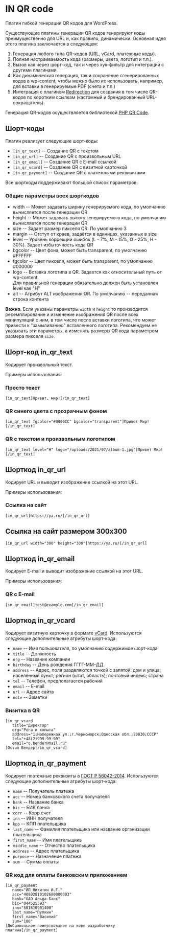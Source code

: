 IN QR code
==========

Плагин гибкой генерации QR кодов для WordPress.

Существующие плагины генерации QR кодов генерируют коды преимущественно для URL
и, как правило, динамически. Основная идея этого плагина заключается в следующем:
1. Генерация любого типа QR-кодов (URL, vCard, платежные коды).
2. Полная настраиваемость кода (размеры, цвета, логотип и т.п.).
3. Вызов как через шорт-код, так и через хук-фильтр для интеграции с другими плагинами.
4. Как динамическая генерация, так и сохранение сгенерированных кодов в wp-content,
   чтобы можно было их использовать, например, для вставки в генерируемые PDF (счета и т.п.)
5. Интеграция с плагином [Redirection](https://redirection.me/) для создания в том числе
   QR-кодов по коротким ссылкам (кастомный и брендированный URL-сокращатель).

Генерация QR-кодов осуществляется библиотекой [PHP QR Code](http://phpqrcode.sourceforge.net/).

## Шорт-коды
Плагин реализует следующие шорт-коды:
* `[in_qr_text]`  -- Создание QR с текстом
* `[in_qr_url]`  -- Создание QR с произвольным URL
* `[in_qr_email]` -- Создание QR с E-mail ссылкой
* `[in_qr_vcard]` -- Создание QR с визитной карточкой
* `[in_qr_payment]` -- Создание QR с платежными реквизитами

Все шорткоды поддерживают большой список параметров.

### Общие параметры всех шорткодов
* width -- Может задавать ширину генерируемого кода, по умолчанию вычисляется после генерации QR
* height -- Может задавать высоту генерируемого кода, по умолчанию вычисляется после генерации QR
* size -- Задает размер пикселя QR. По умолчанию 3
* margin -- Отступ от краев, задаётся в единицах, указанных в size
* level -- Уровень коррекции ошибок (L - 7%, M - 15%, Q - 25%, H - 30%). Задает избыточность кода QR
* bgcolor -- Цвет фона, может быть transparent, по умолчанию #FFFFFF
* fgcolor -- Цвет пикселя, может быть transparent, по умолчанию #000000
* logo -- Вставка логотипа в QR. Задается как относительный путь от wp-content.  
          Для правильной генерации обязательно должен быть установлен level как "H"
* alt -- Атрибут ALT изображения QR. По умолчанию -- переданная строка контента

**Важно**. Если указаны параметры `width` и `height` то производится ресемплирование и изменение изображения QR после всех манипуляций с ним, в том числе после вставки логотипа, что может привести к "замыливанию" вставленного логотипа. Рекомендуем не указывать эти параметры, а изменять размеры QR кода параметром размера пикселя `size`. 

## Шорт-код in_qr_text
Кодирует произвольный текст. 

Примеры использования:

### Просто текст
```
[in_qr_text]Привет, мир![/in_qr_text]
```

### QR синего цвета с прозрачным фоном
```
[in_qr_text fgcolor="#0000CC" bgcolor="transparent"]Привет Мир![/in_qr_text]
```

### QR с текстом и произвольным логотипом
```
[in_qr_text level="H" logo="/uploads/2021/07/album-1.jpg"]Привет Мир![/in_qr_text]
```

## Шорткод in_qr_url
Кодирует URL и выводит изображение ссылкой на этот URL.

Примеры использования:

### Ссылка на сайт
```
[in_qr_url]https://ya.ru/[/in_qr_url]
```

## Ссылка на сайт размером 300x300
```
[in_qr_url width="300" height="300"]https://ya.ru/[/in_qr_url]
```

## Шорткод in_qr_email
Кодирует E-mail и выводит изображение ссылкой на этот URL.

Примеры использования:

### QR с E-mail 
```
[in_qr_email]test@example.com[/in_qr_email]
```

## Шорткод in_qr_vcard
Кодирует визитную карточку в формате [vCard](https://ru.wikipedia.org/wiki/VCard).
Используются следующие дополнительные атрибуты шорт-кода:
* `name` -- Имя пользователя, по умолчанию содержимое шорт-кода
* `title` -- Должность
* `org` -- Название компании
* `birthday` -- День рождения ГГГГ-ММ-ДД
* `address` -- Адрес, поля разделяются точкой с запятой: дом и улица; населённый пункт; регион (штат, область); почтовый индекс; страна
* `tel` -- Телефон, предполагается рабочий
* `email` -- E-mail
* `url` -- Адрес сайта
* `note` -- Заметки

### Визитка в QR 
```
[in_qr_vcard 
   title="Директор" 
   org="Рога и копыта"
   address="1;Набережная ул.;г.Черноморск;Одесская обл.;20830;СССР"
   tel="+48(2)999-99-99"
   email="o.bender@mail.ru"
]Остап Бендер[/in_qr_vcard]
```

## Шорткод in_qr_payment
Кодирует платежные реквизиты в [ГОСТ Р 56042-2014](https://docs.cntd.ru/document/1200110981).
Используются следующие дополнительные атрибуты шорт-кода:
* `name` -- Получатель платежа
* `acc` -- Номер банковского счета получателя
* `bank` -- Название банка
* `bic` -- БИК банка
* `corr` -- Корр.счет
* `inn` -- ИНН получателя
* `kpp` -- КПП плательщика
* `last_name` -- Фамилия плательщика или название организации плательщика
* `first_name` -- Имя плательщика
* `middle_name` -- Отчество плательщика
* `address` -- Адрес плательщика
* `purpose` -- Назначение платежа
* `sum` -- Сумма оплаты

### QR код для оплаты банковским приложением
```
[in_qr_payment 
   name="ИП Никитин И.Г." 
   acc="40802810102680000003"
   bank="ОАО Альфа-Банк"
   bic="044525593"
   inn="501810901400"
   last_name="Пупкин"
   first_name="Василий"
   sum="100"
]Добровольное пожертвование на кофе разработчику плагина[/in_qr_payment]
```

